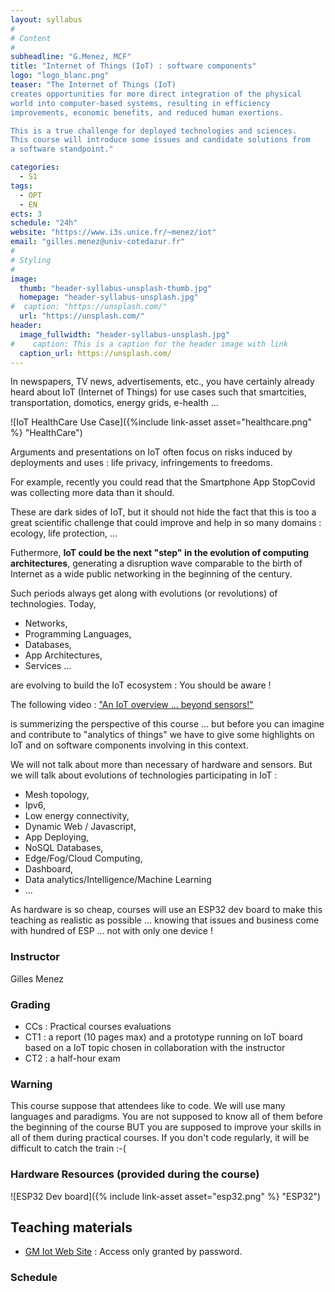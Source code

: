 ```yaml
---
layout: syllabus
#
# Content
#
subheadline: "G.Menez, MCF"
title: "Internet of Things (IoT) : software components"
logo: "logo_blanc.png"
teaser: "The Internet of Things (IoT)
creates opportunities for more direct integration of the physical
world into computer-based systems, resulting in efficiency
improvements, economic benefits, and reduced human exertions.

This is a true challenge for deployed technologies and sciences.
This course will introduce some issues and candidate solutions from 
a software standpoint."

categories:
  - S1
tags:
  - OPT
  - EN
ects: 3 
schedule: "24h"
website: "https://www.i3s.unice.fr/~menez/iot"
email: "gilles.menez@univ-cotedazur.fr"
#
# Styling
#
image:
  thumb: "header-syllabus-unsplash-thumb.jpg"
  homepage: "header-syllabus-unsplash.jpg"
#  caption: "https://unsplash.com/"
  url: "https://unsplash.com/"
header:
  image_fullwidth: "header-syllabus-unsplash.jpg"
#    caption: This is a caption for the header image with link
  caption_url: https://unsplash.com/  
---
```


In newspapers, TV news, advertisements, etc., you have certainly
already heard about IoT (Internet of Things) for use cases such that
smartcities, transportation, domotics, energy grids, e-health ...


![IoT HealthCare Use Case]({%include link-asset asset="healthcare.png" %} "HealthCare")


Arguments and presentations on IoT often focus on risks induced by
 deployments and uses : life privacy, infringements to freedoms.
 
For example, recently you could read that the Smartphone App StopCovid
 was collecting more data than it should.

These are dark sides of IoT, but it should not hide the fact that this
is too a great scientific challenge that could improve and help in
so many domains : ecology, life protection, ...

Futhermore, **IoT could be the next "step" in the evolution of
computing architectures**, generating a disruption wave comparable to
the birth of Internet as a wide public networking in the beginning of
the century.

Such periods always get along with evolutions (or revolutions) of
technologies. Today,

* Networks, 
* Programming Languages, 
* Databases, 
* App Architectures, 
* Services ...

are evolving to build the IoT ecosystem : You should be aware !


The following video :  ["An IoT overview ... beyond sensors!"](https://youtu.be/l6bwYSadPTA)

is summerizing the perspective of this course ... but before you can
imagine and contribute to "analytics of things" we have to give some
highlights on IoT and on software components involving in this
context.


We will not talk about more than necessary of hardware and sensors.
But we will talk about evolutions of technologies participating in IoT
:

* Mesh topology,
* Ipv6, 
* Low energy connectivity,
* Dynamic Web / Javascript,
* App Deploying, 
* NoSQL Databases,
* Edge/Fog/Cloud Computing,
* Dashboard,
* Data analytics/Intelligence/Machine Learning 
* ...

As hardware is so cheap, courses will use an ESP32 dev board to make
this teaching as realistic as possible ... knowing that issues and
business come with hundred of ESP ... not with only one device !


### Instructor ###
Gilles Menez

### Grading ###
 <!--- - #Modalités de contrôle des connaissances -->
- CCs : Practical courses evaluations
- CT1 : a report (10 pages max) and a prototype running on IoT board based on a
  IoT topic chosen in collaboration with the instructor
- CT2 : a half-hour exam

### Warning ###
This course suppose that attendees like to code. We will use many
languages and paradigms. You are not supposed to know all of them
before the beginning of the course BUT you are supposed to improve
your skills in all of them during practical courses. 
If you don't code regularly, it will be difficult to catch the train :-(

### Hardware Resources (provided during the course)
![ESP32 Dev board]({% include link-asset asset="esp32.png" %} "ESP32")

## Teaching materials ##
- [GM Iot Web Site](http://www.i3s.unice.fr/~menez/iot/) : Access only granted by password.
 
### Schedule ###

<!--iframe src="https://calendar.google.com/calendar/embed?src=be9r3mfa0pnmkf0cfvb8ode4p8%40group.calendar.google.com&ctz=Europe%2FParis" style="border: 0" width="800" height="600" frameborder="0" scrolling="no"></iframe-->
